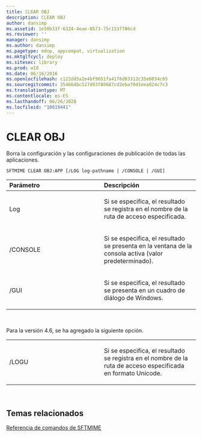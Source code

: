 ```yaml
---
title: CLEAR OBJ
description: CLEAR OBJ
author: dansimp
ms.assetid: 1e50b33f-6324-4eae-8573-75c153f786cd
ms.reviewer: ''
manager: dansimp
ms.author: dansimp
ms.pagetype: mdop, appcompat, virtualization
ms.mktglfcycl: deploy
ms.sitesec: library
ms.prod: w10
ms.date: 06/16/2016
ms.openlocfilehash: c122dd5a2e4bf9651fa41f6d83312c35e6034c65
ms.sourcegitcommit: 354664bc527d93f80687cd2eba70d1eea024c7c3
ms.translationtype: MT
ms.contentlocale: es-ES
ms.lasthandoff: 06/26/2020
ms.locfileid: "10819441"
---
```

# CLEAR OBJ


Borra la configuración y las configuraciones de publicación de todas las aplicaciones.

`SFTMIME CLEAR OBJ:APP [/LOG log-pathname | /CONSOLE | /GUI]`

<table>
<colgroup>
<col width="50%" />
<col width="50%" />
</colgroup>
<thead>
<tr class="header">
<th align="left">Parámetro</th>
<th align="left">Descripción</th>
</tr>
</thead>
<tbody>
<tr class="odd">
<td align="left"><p>Log</p></td>
<td align="left"><p>Si se especifica, el resultado se registra en el nombre de la ruta de acceso especificada.</p></td>
</tr>
<tr class="even">
<td align="left"><p>/CONSOLE</p></td>
<td align="left"><p>Si se especifica, el resultado se presenta en la ventana de la consola activa (valor predeterminado).</p></td>
</tr>
<tr class="odd">
<td align="left"><p>/GUI</p></td>
<td align="left"><p>Si se especifica, el resultado se presenta en un cuadro de diálogo de Windows.</p></td>
</tr>
</tbody>
</table>

 

Para la versión 4.6, se ha agregado la siguiente opción.

<table>
<colgroup>
<col width="50%" />
<col width="50%" />
</colgroup>
<tbody>
<tr class="odd">
<td align="left"><p>/LOGU</p></td>
<td align="left"><p>Si se especifica, el resultado se registra en el nombre de la ruta de acceso especificada en formato Unicode.</p></td>
</tr>
</tbody>
</table>

 

## Temas relacionados


[Referencia de comandos de SFTMIME](sftmime--command-reference.md)

 

 





